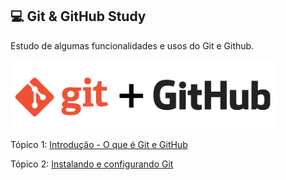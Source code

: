## :computer: Git & GitHub Study

Estudo de algumas funcionalidades e usos do Git e Github.

<img src="Imagens/gitandgithub.jpeg" width=427 height=110>

Tópico 1: [Introdução - O que é Git e GitHub](Aulas/Topico1/introducao.md)

Tópico 2: [Instalando e configurando Git](Aulas/Topico2/instalacao.md)


